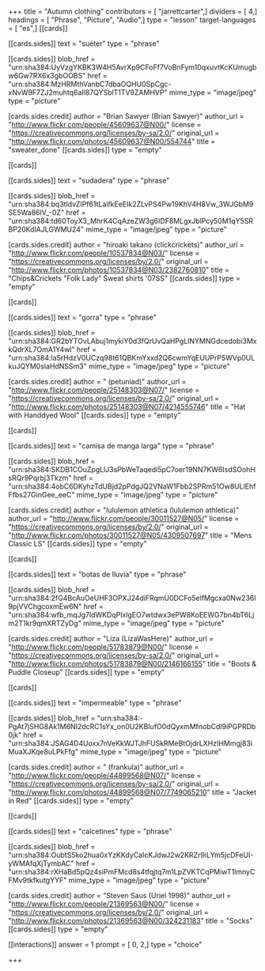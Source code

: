+++
title = "Autumn clothing"
contributors = [ "jarrettcarter",]
dividers = [ 4,]
headings = [ "Phrase", "Picture", "Audio",]
type = "lesson"
target-languages = [ "es",]
[[cards]]

[[cards.sides]]
text = "suéter"
type = "phrase"

[[cards.sides]]
blob_href = "urn:sha384:UyVzgYKBK3W4H5AvrXp9CFoFf7VoBnFym10qxuvtKcKUmugbw6Gw7RX6x3gbOOBS"
href = "urn:sha384:MzHRMthVanbC7dbaOQHU0SpCgc-xNvW9F7ZJ2muhtq6aIl87QYSblT1TV9ZAMHVP"
mime_type = "image/jpeg"
type = "picture"

[cards.sides.credit]
author = "Brian Sawyer (Brian Sawyer)"
author_url = "http://www.flickr.com/people/45609637@N00/"
license = "https://creativecommons.org/licenses/by-sa/2.0/"
original_url = "http://www.flickr.com/photos/45609637@N00/554744"
title = "sweater_done"
[[cards.sides]]
type = "empty"

[[cards]]

[[cards.sides]]
text = "sudadera"
type = "phrase"

[[cards.sides]]
blob_href = "urn:sha384:bq3tldvZlPf61tLaifkEeEIk2ZLvPS4Pw19KhV4H8Vw_3WJGbM9SE5Wa86lV_-0Z"
href = "urn:sha384:td60ToyX3_MhrK4CqAzeZW3g6IDF8MLgxJblPcy50M1qY5SRBP20KdlAJLGWMU24"
mime_type = "image/jpeg"
type = "picture"

[cards.sides.credit]
author = "hiroaki takano (clickcrickets)"
author_url = "http://www.flickr.com/people/10537834@N03/"
license = "https://creativecommons.org/licenses/by/2.0/"
original_url = "http://www.flickr.com/photos/10537834@N03/2382760810"
title = "Chips&Crickets \"Folk Lady\" Sweat shirts '07SS"
[[cards.sides]]
type = "empty"

[[cards]]

[[cards.sides]]
text = "gorra"
type = "phrase"

[[cards.sides]]
blob_href = "urn:sha384:GR2bYTOvLAbuj1mykiY0d3fQrUvQaHPgLlNYMNGdcedobi3MxkQdrXL7OmA1Y4wl"
href = "urn:sha384:la5rHdzV0UCzq98t61QBKmYxxd2Q6cwmYqEUUPrP5WVp0ULkuJQYM0slaHdNSSm3"
mime_type = "image/jpeg"
type = "picture"

[cards.sides.credit]
author = " (petuniad)"
author_url = "http://www.flickr.com/people/25148303@N07/"
license = "https://creativecommons.org/licenses/by-sa/2.0/"
original_url = "http://www.flickr.com/photos/25148303@N07/4214555746"
title = "Hat with Handdyed Wool"
[[cards.sides]]
type = "empty"

[[cards]]

[[cards.sides]]
text = "camisa de manga larga"
type = "phrase"

[[cards.sides]]
blob_href = "urn:sha384:SKDB1COuZpgLlJ3sPbWeTaqedi5pC7oer19NN7KW6IsdSOohHsRQr9Pqrbj3Tkzm"
href = "urn:sha384:4obC6DKyhzTdUBjd2pPdgJQ2VNaW1Fbb2SPRm51Ow8ULlEhfFfbs27GinGee_eeC"
mime_type = "image/jpeg"
type = "picture"

[cards.sides.credit]
author = "lululemon athletica (lululemon athletica)"
author_url = "http://www.flickr.com/people/30011527@N05/"
license = "https://creativecommons.org/licenses/by/2.0/"
original_url = "http://www.flickr.com/photos/30011527@N05/4309507697"
title = "Mens Classic LS"
[[cards.sides]]
type = "empty"

[[cards]]

[[cards.sides]]
text = "botas de lluvia"
type = "phrase"

[[cards.sides]]
blob_href = "urn:sha384:2fG4BcAuOeUHF3OPXJ24diFRqmU0DCFo5elfMgcxa0Nw236l9pjVVChgcoxmEw6N"
href = "urn:sha384:wfb_mqJg7ldWKDqPIxlgEO7wtdwx3ePW8KoEEWG7bn4bT6Ljm2T1kr9qmXRTZyDg"
mime_type = "image/jpeg"
type = "picture"

[cards.sides.credit]
author = "Liza (LizaWasHere)"
author_url = "http://www.flickr.com/people/51783879@N00/"
license = "https://creativecommons.org/licenses/by-sa/2.0/"
original_url = "http://www.flickr.com/photos/51783879@N00/2146166155"
title = "Boots & Puddle Closeup"
[[cards.sides]]
type = "empty"

[[cards]]

[[cards.sides]]
text = "impermeable"
type = "phrase"

[[cards.sides]]
blob_href = "urn:sha384:-PgAt7jSHG8Ak1M6NI2dcRC1sYx_on0U2KBIufO0dQyxmMfnobCdI9iPGPRDb0jk"
href = "urn:sha384:JSAG4D4Uoxx7nVeKkWJTJhFUSkRMeBtOjdrLXHzIHMmgj83iMuaXJKqe8uLPkFfg"
mime_type = "image/jpeg"
type = "picture"

[cards.sides.credit]
author = " (frankula)"
author_url = "http://www.flickr.com/people/44899568@N07/"
license = "https://creativecommons.org/licenses/by-sa/2.0/"
original_url = "http://www.flickr.com/photos/44899568@N07/7749065210"
title = "Jacket in Red"
[[cards.sides]]
type = "empty"

[[cards]]

[[cards.sides]]
text = "calcetines"
type = "phrase"

[[cards.sides]]
blob_href = "urn:sha384:OubtS5ko2hua0xYzKKdyCaIcKJdwJ2w2KRZr9iLYm5jcDFeUI-yWMAfqXjTymbAC"
href = "urn:sha384:rXHaBd5pQz4siPmFMcd8s4tfqjtq7m1LpZVKTCqPMiwT1lmnyCFMv9tkfkutgYYF"
mime_type = "image/jpeg"
type = "picture"

[cards.sides.credit]
author = "Steven Saus (Uriel 1998)"
author_url = "http://www.flickr.com/people/21369563@N00/"
license = "https://creativecommons.org/licenses/by/2.0/"
original_url = "http://www.flickr.com/photos/21369563@N00/324231183"
title = "Socks"
[[cards.sides]]
type = "empty"

[[interactions]]
answer = 1
prompt = [ 0, 2,]
type = "choice"

+++
